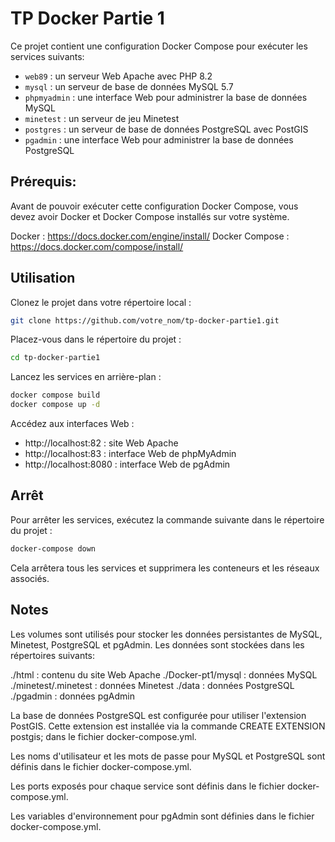 # TP Docker Partie 1

Ce projet contient une configuration Docker Compose pour exécuter les services suivants:

- `web89` : un serveur Web Apache avec PHP 8.2
- `mysql` : un serveur de base de données MySQL 5.7
- `phpmyadmin` : une interface Web pour administrer la base de données MySQL
- `minetest` : un serveur de jeu Minetest
- `postgres` : un serveur de base de données PostgreSQL avec PostGIS
- `pgadmin` : une interface Web pour administrer la base de données PostgreSQL

## Prérequis:

Avant de pouvoir exécuter cette configuration Docker Compose, vous devez avoir Docker et Docker Compose installés sur votre système.

Docker : https://docs.docker.com/engine/install/
Docker Compose : https://docs.docker.com/compose/install/

## Utilisation

Clonez le projet dans votre répertoire local :

```bash
git clone https://github.com/votre_nom/tp-docker-partie1.git
```

Placez-vous dans le répertoire du projet :

```bash
cd tp-docker-partie1
```

Lancez les services en arrière-plan :

```bash
docker compose build
docker compose up -d
```

Accédez aux interfaces Web :
- http://localhost:82 : site Web Apache
- http://localhost:83 : interface Web de phpMyAdmin
- http://localhost:8080 : interface Web de pgAdmin

## Arrêt

Pour arrêter les services, exécutez la commande suivante dans le répertoire du projet :

```bash 
docker-compose down
```

Cela arrêtera tous les services et supprimera les conteneurs et les réseaux associés.

## Notes

Les volumes sont utilisés pour stocker les données persistantes de MySQL, Minetest, PostgreSQL et pgAdmin. Les données sont stockées dans les répertoires suivants:

./html : contenu du site Web Apache
./Docker-pt1/mysql : données MySQL
./minetest/.minetest : données Minetest
./data : données PostgreSQL
./pgadmin : données pgAdmin

La base de données PostgreSQL est configurée pour utiliser l'extension PostGIS. Cette extension est installée via la commande CREATE EXTENSION postgis; dans le fichier docker-compose.yml.

Les noms d'utilisateur et les mots de passe pour MySQL et PostgreSQL sont définis dans le fichier docker-compose.yml.

Les ports exposés pour chaque service sont définis dans le fichier docker-compose.yml.

Les variables d'environnement pour pgAdmin sont définies dans le fichier docker-compose.yml.
